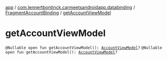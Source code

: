 [app](../../index.md) / [com.lennertbontinck.carmeetsandroidapp.databinding](../index.md) / [FragmentAccountBinding](index.md) / [getAccountViewModel](./get-account-view-model.md)

# getAccountViewModel

`@Nullable open fun getAccountViewModel(): `[`AccountViewModel`](../../com.lennertbontinck.carmeetsandroidapp.viewmodels/-account-view-model/index.md)`?`
`@Nullable open fun getAccountViewModel(): `[`AccountViewModel`](../../com.lennertbontinck.carmeetsandroidapp.viewmodels/-account-view-model/index.md)`?`